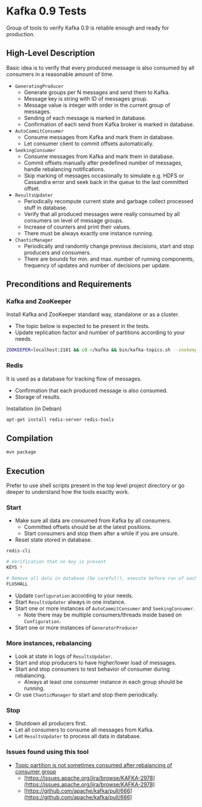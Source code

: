 Kafka 0.9 Tests
===============

Group of tools to verify Kafka 0.9 is reliable enough and ready for production.


High-Level Description
----------------------

Basic idea is to verify that every produced message is also consumed by all consumers in a reasonable amount of time.

- `GeneratingProducer`
    - Generate groups per N messages and send them to Kafka.
    - Message key is string with ID of messages group.
    - Message value is integer with order in the current group of messages.
    - Sending of each message is marked in database.
    - Confirmation of each send from Kafka broker is marked in database.
- `AutoCommitConsumer`
    - Consume messages from Kafka and mark them in database.
    - Let consumer client to commit offsets automatically.
- `SeekingConsumer`
    - Consume messages from Kafka and mark them in database.
    - Commit offsets manually after predefined number of messages, handle rebalancing notifications.
    - Skip marking of messages occasionally to simulate e.g. HDFS or Cassandra error and seek back in the queue to the last committed offset.
- `ResultsUpdater`
    - Periodically recompute current state and garbage collect processed stuff in database.
    - Verify that all produced messages were really consumed by all consumers on level of message groups.
    - Increase of counters and print their values.
    - There must be always exactly one instance running.
- `ChaoticManager`
    - Periodically and randomly change previous decisions, start and stop producers and consumers.
    - There are bounds for min. and max. number of running components, frequency of updates and number of decisions per update.


Preconditions and Requirements
------------------------------

### Kafka and ZooKeeper

Install Kafka and ZooKeeper standard way, standalone or as a cluster.

- The topic below is expected to be present in the tests.
- Update replication factor and number of partitions according to your needs.

````sh
ZOOKEEPER=localhost:2181 && cd ~/kafka && bin/kafka-topics.sh --zookeeper $ZOOKEEPER --create --replication-factor 1 --partitions 9 --topic kafka-test
````


### Redis

It is used as a database for tracking flow of messages.

- Confirmation that each produced message is also consumed.
- Storage of results.

Installation (in Debian)

````sh
apt-get install redis-server redis-tools
````


Compilation
-----------

````sh
mvn package
````


Execution
---------

Prefer to use shell scripts present in the top level project directory or go deeper to understand how the tools exactly work.

### Start

- Make sure all data are consumed from Kafka by all consumers.
    - Committed offsets should be at the latest positions.
    - Start consumers and stop them after a while if you are unsure.
- Reset state stored in database.

````sh
redis-cli

# Verification that no key is present
KEYS *

# Remove all data in database (be careful!), execute before run of each test 
FLUSHALL
````

- Update `Configuration` according to your needs.
- Start `ResultsUpdater` always in one instance.
- Start one or more instances of `AutoCommitConsumer` and `SeekingConsumer`.
    - Note there may be multiple consumers/threads inside based on `Configuration`.
- Start one or more instances of `GeneratorProducer`


### More instances, rebalancing

- Look at state in logs of `ResultsUpdater`.
- Start and stop producers to have higher/lower load of messages.
- Start and stop consumers to test behavior of consumer during rebalancing.
    - Always at least one consumer instance in each group should be running.
- Or use `ChaoticManager` to start and stop them periodically.


### Stop

- Shutdown all producers first.
- Let all consumers to consume all messages from Kafka.
- Let `ResultsUpdater` to process all data in database.


### Issues found using this tool

- [Topic partition is not sometimes consumed after rebalancing of consumer group](https://github.com/avast/kafka-tests/tree/issue1/issues/1_rebalancing)
    - [https://issues.apache.org/jira/browse/KAFKA-2978](https://issues.apache.org/jira/browse/KAFKA-2978)
    - [https://github.com/apache/kafka/pull/666](https://github.com/apache/kafka/pull/666)
